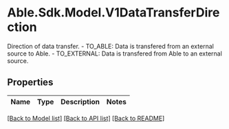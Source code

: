 # Able.Sdk.Model.V1DataTransferDirection
Direction of data transfer.   - TO_ABLE: Data is transfered from an external source to Able.  - TO_EXTERNAL: Data is transfered from Able to an external source.
## Properties

Name | Type | Description | Notes
------------ | ------------- | ------------- | -------------

[[Back to Model list]](../README.md#documentation-for-models) [[Back to API list]](../README.md#documentation-for-api-endpoints) [[Back to README]](../README.md)

